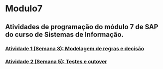 # Modulo7

## Atividades de programação do módulo 7 de SAP do curso de Sistemas de Informação.


### [Atividade 1 (Semana 3): Modelagem de regras e decisão](https://github.com/RafaellaCavalcante/Modulo7/tree/main/Modelagem%20de%20regras%20e%20decisão) 
### [Atividade 2 (Semana 5): Testes e cutover](https://github.com/RafaellaCavalcante/Modulo7/tree/main/Testes%20e%20cutover) 
